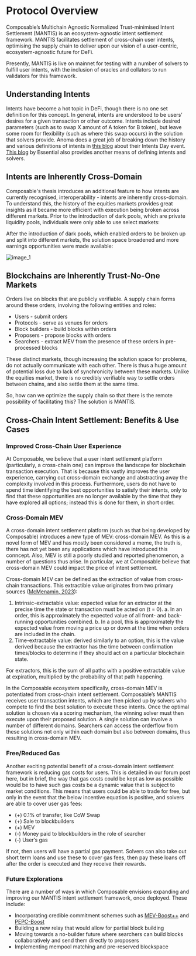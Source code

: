 # Protocol Overview

Composable’s Multichain Agnostic Normalized Trust-minimised Intent Settlement (MANTIS) is an ecosystem-agnostic intent settlement framework. MANTIS facilitates settlement of cross-chain user intents, optimising the supply chain to deliver upon our vision of a user-centric, ecosystem-agnostic future for DeFi. 

Presently, MANTIS is live on mainnet for testing with a number of solvers to fulfill user intents, with the inclusion of oracles and collators to run validators for this framework.

## Understanding Intents

Intents have become a hot topic in DeFi, though there is no one set definition for this concept. In general, intents are understood to be users’ desires for a given transaction or other outcome. Intents include desired parameters (such as to swap X amount of A token for B token), but leave some room for flexibility (such as where this swap occurs) in the solution that solvers provide. Anoma does a great job of breaking down the history and various definitions of intents in [this blog](https://anoma.net/blog/intents-arent-real) about their Intents Day event. [This blog](https://blog.essential.builders/introducing-essential/) by Essential also provides another means of defining intents and solvers.

## Intents are Inherently Cross-Domain

Composable's thesis introduces an additional feature to how intents are currently recognised, interoperability - intents are inherently cross-domain. To understand this, the history of the equities markets provides great insights as it became more efficient with execution being broken across different markets. Prior to the introduction of dark pools, which are private liquidity pools, individuals were only able to use select markets:

After the introduction of dark pools, which enabled orders to be broken up and split into different markets, the solution space broadened and more earnings opportunities were made available:

![image_1](hbjabs)

## Blockchains are Inherently Trust-No-One Markets
Orders live on blocks that are publicly verifiable. A supply chain forms around these orders, involving the following entities and roles:

- Users - submit orders
- Protocols - serve as venues for orders
- Block builders - build blocks within orders
- Proposers - propose blocks with orders
- Searchers - extract MEV from the presence of these orders in pre-processed blocks

These distinct markets, though increasing the solution space for problems, do not actually communicate with each other. There is thus a huge amount of potential loss due to lack of synchronicity between these markets. Unlike the equities market, there is no credibly verifiable way to settle orders between chains, and also settle them at the same time.

So, how can we optimize the supply chain so that there is the remote possibility of facilitating this? The solution is MANTIS.

## Cross-Chain Intent Settlement: Benefits & Use Cases

### Improved Cross-Chain User Experience

At Composable, we believe that a user intent settlement platform (particularly, a cross-chain one) can improve the landscape for blockchain transaction execution. That is because this vastly improves the user experience, carrying out cross-domain exchange and abstracting away the complexity involved in this process. Furthermore, users do not have to spend time identifying the best opportunities to satisfy their intents, only to find that these opportunities are no longer available by the time that they have explored all options; instead this is done for them, in short order. 

### Cross-Domain MEV

A cross-domain intent settlement platform (such as that being developed by Composable) introduces a new type of MEV: cross-domain MEV. As this is a novel form of MEV and has mostly been considered a meme, the truth is, there has not yet been any applications which have introduced this conncept. Also, MEV is still a poorly studied and reported phenomenon, a number of questions thus arise. In particular, we at Composable believe that cross-domain MEV could impact the price of intent settlement. 

Cross-domain MEV can be defined as the extraction of value from cross-chain transactions. This extractible value originates from two primary sources ([McMenamin, 2023](https://arxiv.org/pdf/2308.04159.pdf)):

1. Intrinsic-extractable value: expected value for an extractor at the precise time the state or transaction must be acted on (t = 0). 
a. In an order, this is approximately the expected value of all front- and back-running opportunities combined.
b. In a pool, this is approximately the expected value from moving a price up or down at the time when orders are included in the chain.
2. Time-extractable value: derived similarly to an option, this is the value derived because the extractor has the time between confirmation times/blocks to determine if they should act on a particular blockchain state.

For extractors, this is the sum of all paths with a positive extractable value at expiration, multiplied by the probability of that path happening.

In the Composable ecosystem specifically, cross-domain MEV is potentiated from cross-chain intent settlement. Composable’s MANTIS receives user transaction intents, which are then picked up by solvers who compete to find the best solution to execute these intents. Once the optimal solution is chosen via a scoring mechanism, the winning solver must then execute upon their proposed solution. A single solution can involve a number of different domains. Searchers can access the orderflow from these solutions not only within each domain but also between domains, thus resulting in cross-domain MEV.

### Free/Reduced Gas

Another exciting potential benefit of a cross-domain intent settlement framework is reducing gas costs for users. This is detailed in our forum post here, but in brief, the way that gas costs could be kept as low as possible would be to have such gas costs be a dynamic value that is subject to market conditions. This means that users could be able to trade for free, but only in the event that the below incentive equation is positive, and solvers are able to cover user gas fees:

- (+) 0.1% of transfer, like CoW Swap 
- (+) Sale to blockbuilders
- (+) MEV
- (-) Money paid to blockbuilders in the role of searcher
- (-) User’s gas

If not, then users will have a partial gas payment. Solvers can also take out short term loans and use these to cover gas fees, then pay these loans off after the order is executed and they receive their rewards.

### Future Explorations

There are a number of ways in which Composable envisions expanding and improving our MANTIS intent settlement framework, once deployed. These include:

- Incorporating credible commitment schemes such as [MEV-Boost++](https://research.eigenlayer.xyz/t/mev-boost-liveness-first-relay-design/15?ref=blog.anoma.net) and [PEPC-Boost](https://efdn.notion.site/PEPC-FAQ-0787ba2f77e14efba771ff2d903d67e4?ref=blog.anoma.net) 
- Building a new relay that would allow for partial block building
- Moving towards a no-builder future where searchers can build blocks collaboratively and send them directly to proposers
- Implementing mempool matching and pre-reserved blockspace